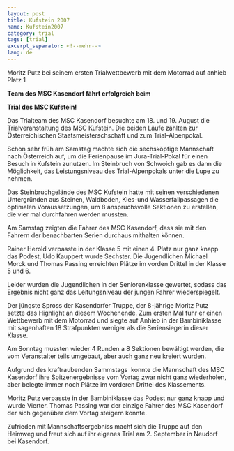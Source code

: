 ```yaml
---
layout: post
title: Kufstein 2007
name: Kufstein2007
category: trial
tags: [trial]
excerpt_separator: <!--mehr-->
lang: de
---
```


Moritz Putz bei seinem ersten Trialwettbewerb mit dem Motorrad auf anhieb Platz 1

<!--mehr-->

**Team des MSC Kasendorf f&auml;hrt erfolgreich beim**

**Trial des MSC Kufstein!**

Das Trialteam des MSC Kasendorf besuchte am 18. und 19. August die Trialveranstaltung des MSC Kufstein. Die beiden L&auml;ufe z&auml;hlten zur &Ouml;sterreichischen Staatsmeisterschschaft und zum Trial-Alpenpokal.

Schon sehr fr&uuml;h am Samstag machte sich die sechsk&ouml;pfige Mannschaft nach &Ouml;sterreich auf, um die Ferienpause im Jura-Trial-Pokal f&uuml;r einen Besuch in Kufstein zunutzen. Im Steinbruch von Schwoich gab es dann die M&ouml;glichkeit, das Leistungsniveau des Trial-Alpenpokals unter die Lupe zu nehmen.

Das Steinbruchgel&auml;nde des MSC Kufstein hatte mit seinen verschiedenen Untergr&uuml;nden aus Steinen, Waldboden, Kies-und Wasserfallpassagen die optimalen Voraussetzungen, um 8 anspruchsvolle Sektionen zu erstellen, die vier mal durchfahren werden mussten.

Am Samstag zeigten die Fahrer des MSC Kasendorf, dass sie mit den Fahrern der benachbarten Serien durchaus mithalten k&ouml;nnen.

Rainer Herold verpasste in der Klasse 5 mit einen 4. Platz nur ganz knapp das Podest, Udo Kauppert wurde Sechster. Die Jugendlichen Michael Morck und Thomas Passing erreichten Pl&auml;tze im vorden Drittel in der Klasse 5 und 6.

Leider wurden die Jugendlichen in der Seniorenklasse gewertet, sodass das Ergebnis nicht ganz das Leitungsniveau der jungen Fahrer wiederspiegelt.

Der j&uuml;ngste Spross der Kasendorfer Truppe, der 8-j&auml;hrige Moritz Putz setzte das Highlight an diesem Wochenende. Zum ersten Mal fuhr er einen Wettbewerb mit dem Motorrad und siegte auf Anhieb in der Bambiniklasse mit sagenhaften 18 Strafpunkten weniger als die Seriensiegerin dieser Klasse.

Am Sonntag mussten wieder 4 Runden a 8 Sektionen bew&auml;ltigt werden, die vom Veranstalter teils umgebaut, aber auch ganz neu kreiert wurden.

Aufgrund des kraftraubenden Sammstags&nbsp; konnte die Mannschaft des MSC Kasendorf ihre Spitzenergebnisse vom Vortag zwar nicht ganz wiederholen, aber belegte immer noch Pl&auml;tze im vorderen Drittel des Klassements.

Moritz Putz verpasste in der Bambiniklasse das Podest nur ganz knapp und wurde Vierter. Thomas Passing war der einzige Fahrer des MSC Kasendorf der sich gegen&uuml;ber dem Vortag steigern konnte.

Zufrieden mit Mannschaftsergebniss macht sich die Truppe auf den Heimweg und freut sich auf ihr eigenes Trial am 2. September in Neudorf bei Kasendorf.
